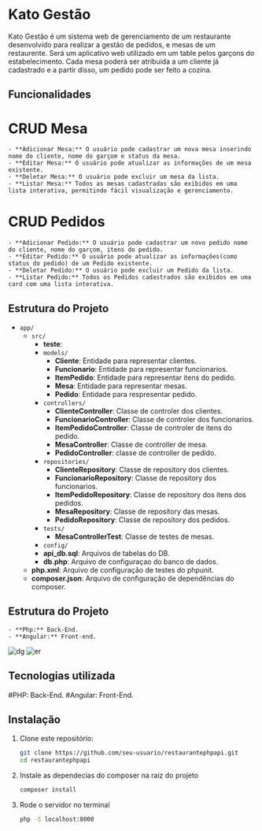 # Kato Gestão

Kato Gestão é um sistema web de gerenciamento de um restaurante desenvolvido para realizar a gestão de pedidos, e mesas de um restaurente. Será um aplicativo web utilizado em um table pelos garçons do estabelecimento. Cada mesa poderá ser atribuida a um cliente já cadastrado e a partir disso, um pedido pode ser feito a cozina.

## Funcionalidades

  # CRUD Mesa
    - **Adicionar Mesa:** O usuário pode cadastrar um nova mesa inserindo nome do cliente, nome do garçom e status da mesa.
    - **Editar Mesa:** O usuário pode atualizar as informações de um mesa existente.
    - **Deletar Mesa:** O usuário pode excluir um mesa da lista.
    - **Listar Mesa:** Todos as mesas cadastradas são exibidos em uma lista interativa, permitindo fácil visualização e gerenciamento.
  # CRUD Pedidos
    - **Adicionar Pedido:** O usuário pode cadastrar um novo pedido nome do cliente, nome do garçom, itens do pedido.
    - **Editar Pedido:** O usuário pode atualizar as informações(como status do pedido) de um Pedido existente.
    - **Deletar Pedido:** O usuário pode excluir um Pedido da lista.
    - **Listar Pedido:** Todos os Pedidos cadastrados são exibidos em uma card com uma lista interativa.

## Estrutura do Projeto

- `app/`
  - `src/`
      - **teste**: 
    - `models/`
      - **Cliente**: Entidade para representar clientes.
      - **Funcionario**: Entidade para representar funcionarios.
      - **ItemPedido**: Entidade para representar itens do pedido.
      - **Mesa**: Entidade para representar mesas.
      - **Pedido**: Entidade para respresentar pedido.
    - `controllers/`
      - **ClienteController**: Classe de controler dos clientes.
      - **FuncionarioController**: Classe de controler dos funcionarios.
      - **ItemPedidoController**: Classe de controler de itens do pedido.
      - **MesaController**: Classe de controller de mesa.
      - **PedidoController**: classe de controller de pedido.
    - `repositories/`
      - **ClienteRepository**: Classe de repository dos clientes.
      - **FuncionarioRepository**: Classe de repository dos funcionarios.
      - **ItemPedidoRepository**: Classe de repository dos itens dos pedidos.
      - **MesaRepository**: Classe de repository das mesas.
      - **PedidoRepository**: Classe de repository dos pedidos.
    - `tests/`
      - **MesaControllerTest**: Classe de testes de mesas. 
    - `config/`
    - **api_db.sql**: Arquivos de tabelas do DB.
    - **db.php**: Arquivo de configuraçao do banco de dados.
  - **php.xml**: Arquivo de configuração de testes do phpunit.
  - **composer.json**: Arquivo de configuração de dependências do composer.
 
## Estrutura do Projeto
    - **Php:** Back-End.
    - **Angular:** Front-end.

![dg](https://github.com/user-attachments/assets/d647da3b-5732-481f-b456-02622fa41bec)
![er](https://github.com/user-attachments/assets/7a58b1d9-a18d-4cf1-9571-c79a21750737)

## Tecnologias utilizada
  #PHP: Back-End.
  #Angular: Front-End.

## Instalação

1. Clone este repositório:
   ```bash
   git clone https://github.com/seu-usuario/restaurantephpapi.git
   cd restaurantephpapi

2. Instale as dependecias do composer na raiz do projeto
   ```bash
   composer install

3. Rode o servidor no terminal
   ```bash
   php -S localhost:8000
